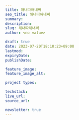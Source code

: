 ```yaml
---
title: 해내따해내써
seo_title: 해내따해내써
summary: 
description: 
slug: 해내따해내써
author: <no value>

draft: true
date: 2023-07-20T18:10:23+09:00
lastmod: 
expiryDate: 
publishDate: 

feature_image: 
feature_image_alt: 

project types: 

techstack:
live_url: 
source_url: 

newsletter: true
---
```


